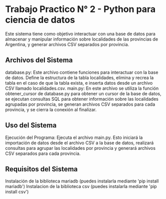 # Trabajo Practico N° 2 - Python para ciencia de datos

Este sistema tiene como objetivo interactuar con una base de datos para almacenar y manipular información sobre localidades de las provincias de Argentina, y generar archivos CSV separados por provincia.

## Archivos del Sistema

database.py: Este archivo contiene funciones para interactuar con la base de datos. Define la estructura de la tabla localidades, elimina y recrea la tabla en el caso de que la tabla exista, e inserta datos desde un archivo CSV llamado localidades.csv.
main.py: En este archivo se utiliza la función obtener_cursor de database.py para obtener un cursor de la base de datos, se ejecutan consultas SQL para obtener información sobre las localidades agrupadas por provincia, se generan archivos CSV separados para cada provincia, y se cierra la conexión al finalizar.

## Uso del Sistema

Ejecución del Programa: Ejecuta el archivo main.py. Esto iniciará la importación de datos desde el archivo CSV a la base de datos, realizará consultas para agrupar las localidades por provincia y generará archivos CSV separados para cada provincia.

## Requisitos del Sistema

Instalación de la biblioteca mariadb (puedes instalarla mediante 'pip install mariadb')
Instalacion de la biblioteca csv (puedes instalarla mediante 'pip install csv')